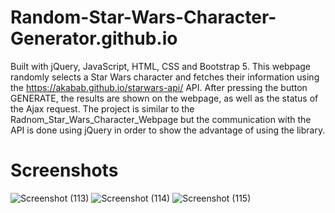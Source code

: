 # Random-Star-Wars-Character-Generator.github.io
Built with jQuery, JavaScript, HTML, CSS and Bootstrap 5. This webpage randomly selects a Star Wars character and fetches their information using the https://akabab.github.io/starwars-api/ API. After pressing the button GENERATE, the results are shown on the webpage, as well as the status of the Ajax request. The project is similar to the Radnom_Star_Wars_Character_Webpage but the communication with the API is done using jQuery in order to show the advantage of using the library.

# Screenshots
![Screenshot (113)](https://user-images.githubusercontent.com/101338848/183938943-37a474e4-499d-4cd6-be25-2864ab2358d1.png)
![Screenshot (114)](https://user-images.githubusercontent.com/101338848/183938957-89745026-adc0-486a-b594-aa1027e26b4e.png)
![Screenshot (115)](https://user-images.githubusercontent.com/101338848/183938969-f471b9b9-667c-4de4-9c4b-b13f66809d19.png)
